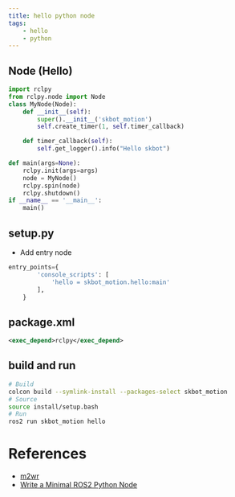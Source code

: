```yaml
---
title: hello python node
tags:
    - hello
    - python
---
```


## Node (Hello)

```python title="hello.py" 
import rclpy
from rclpy.node import Node
class MyNode(Node):
    def __init__(self):
        super().__init__('skbot_motion')
        self.create_timer(1, self.timer_callback)

    def timer_callback(self):
        self.get_logger().info("Hello skbot")

def main(args=None):
    rclpy.init(args=args)
    node = MyNode()
    rclpy.spin(node)
    rclpy.shutdown()
if __name__ == '__main__':
    main()
```

## setup.py
- Add entry node

```python hl_lines="3"
entry_points={
        'console_scripts': [
            'hello = skbot_motion.hello:main'
        ],
    }
```

## package.xml

```xml
<exec_depend>rclpy</exec_depend>
```

## build and run
```bash
# Build
colcon build --symlink-install --packages-select skbot_motion 
# Source
source install/setup.bash
# Run
ros2 run skbot_motion hello
```

# References
- [m2wr](https://github.com/mattborghi/m2wr_description)
- [Write a Minimal ROS2 Python Node](https://roboticsbackend.com/write-minimal-ros2-python-node/)